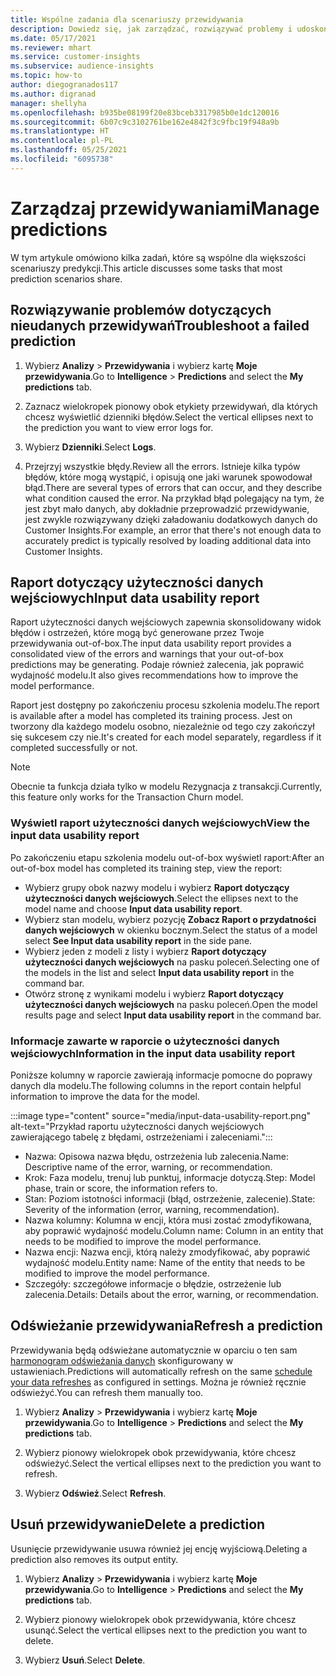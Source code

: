 ```yaml
---
title: Wspólne zadania dla scenariuszy przewidywania
description: Dowiedz się, jak zarządzać, rozwiązywać problemy i udoskonalać prognozy.
ms.date: 05/17/2021
ms.reviewer: mhart
ms.service: customer-insights
ms.subservice: audience-insights
ms.topic: how-to
author: diegogranados117
ms.author: digranad
manager: shellyha
ms.openlocfilehash: b935be08199f20e83bceb3317985b0e1dc120016
ms.sourcegitcommit: 6b07c9c3102761be162e4842f3c9fbc19f948a9b
ms.translationtype: HT
ms.contentlocale: pl-PL
ms.lasthandoff: 05/25/2021
ms.locfileid: "6095738"
---
```

# <a name="manage-predictions"></a><span data-ttu-id="7aceb-103">Zarządzaj przewidywaniami</span><span class="sxs-lookup"><span data-stu-id="7aceb-103">Manage predictions</span></span>

<span data-ttu-id="7aceb-104">W tym artykule omówiono kilka zadań, które są wspólne dla większości scenariuszy predykcji.</span><span class="sxs-lookup"><span data-stu-id="7aceb-104">This article discusses some tasks that most prediction scenarios share.</span></span>

## <a name="troubleshoot-a-failed-prediction"></a><span data-ttu-id="7aceb-105">Rozwiązywanie problemów dotyczących nieudanych przewidywań</span><span class="sxs-lookup"><span data-stu-id="7aceb-105">Troubleshoot a failed prediction</span></span>

1. <span data-ttu-id="7aceb-106">Wybierz **Analizy** > **Przewidywania** i wybierz kartę **Moje przewidywania**.</span><span class="sxs-lookup"><span data-stu-id="7aceb-106">Go to **Intelligence** > **Predictions** and select the **My predictions** tab.</span></span>

1. <span data-ttu-id="7aceb-107">Zaznacz wielokropek pionowy obok etykiety przewidywań, dla których chcesz wyświetlić dzienniki błędów.</span><span class="sxs-lookup"><span data-stu-id="7aceb-107">Select the vertical ellipses next to the prediction you want to view error logs for.</span></span>

1. <span data-ttu-id="7aceb-108">Wybierz **Dzienniki**.</span><span class="sxs-lookup"><span data-stu-id="7aceb-108">Select **Logs**.</span></span>

1. <span data-ttu-id="7aceb-109">Przejrzyj wszystkie błędy.</span><span class="sxs-lookup"><span data-stu-id="7aceb-109">Review all the errors.</span></span> <span data-ttu-id="7aceb-110">Istnieje kilka typów błędów, które mogą wystąpić, i opisują one jaki warunek spowodował błąd.</span><span class="sxs-lookup"><span data-stu-id="7aceb-110">There are several types of errors that can occur, and they describe what condition caused the error.</span></span> <span data-ttu-id="7aceb-111">Na przykład błąd polegający na tym, że jest zbyt mało danych, aby dokładnie przeprowadzić przewidywanie, jest zwykle rozwiązywany dzięki załadowaniu dodatkowych danych do Customer Insights.</span><span class="sxs-lookup"><span data-stu-id="7aceb-111">For example, an error that there's not enough data to accurately predict is typically resolved by loading additional data into Customer Insights.</span></span>

## <a name="input-data-usability-report"></a><span data-ttu-id="7aceb-112">Raport dotyczący użyteczności danych wejściowych</span><span class="sxs-lookup"><span data-stu-id="7aceb-112">Input data usability report</span></span>

<span data-ttu-id="7aceb-113">Raport użyteczności danych wejściowych zapewnia skonsolidowany widok błędów i ostrzeżeń, które mogą być generowane przez Twoje przewidywania out-of-box.</span><span class="sxs-lookup"><span data-stu-id="7aceb-113">The input data usability report provides a consolidated view of the errors and warnings that your out-of-box predictions may be generating.</span></span> <span data-ttu-id="7aceb-114">Podaje również zalecenia, jak poprawić wydajność modelu.</span><span class="sxs-lookup"><span data-stu-id="7aceb-114">It also gives recommendations how to improve the model performance.</span></span>

<span data-ttu-id="7aceb-115">Raport jest dostępny po zakończeniu procesu szkolenia modelu.</span><span class="sxs-lookup"><span data-stu-id="7aceb-115">The report is available after a model has completed its training process.</span></span> <span data-ttu-id="7aceb-116">Jest on tworzony dla każdego modelu osobno, niezależnie od tego czy zakończył się sukcesem czy nie.</span><span class="sxs-lookup"><span data-stu-id="7aceb-116">It's created for each model separately, regardless if it completed successfully or not.</span></span>

> [!NOTE]
> <span data-ttu-id="7aceb-117">Obecnie ta funkcja działa tylko w modelu Rezygnacja z transakcji.</span><span class="sxs-lookup"><span data-stu-id="7aceb-117">Currently, this feature only works for the Transaction Churn model.</span></span>

### <a name="view-the-input-data-usability-report"></a><span data-ttu-id="7aceb-118">Wyświetl raport użyteczności danych wejściowych</span><span class="sxs-lookup"><span data-stu-id="7aceb-118">View the input data usability report</span></span>

<span data-ttu-id="7aceb-119">Po zakończeniu etapu szkolenia modelu out-of-box wyświetl raport:</span><span class="sxs-lookup"><span data-stu-id="7aceb-119">After an out-of-box model has completed its training step, view the report:</span></span>
- <span data-ttu-id="7aceb-120">Wybierz grupy obok nazwy modelu i wybierz **Raport dotyczący użyteczności danych wejściowych**.</span><span class="sxs-lookup"><span data-stu-id="7aceb-120">Select the ellipses next to the model name and choose **Input data usability report**.</span></span>
- <span data-ttu-id="7aceb-121">Wybierz stan modelu, wybierz pozycję **Zobacz Raport o przydatności danych wejściowych** w okienku bocznym.</span><span class="sxs-lookup"><span data-stu-id="7aceb-121">Select the status of a model select **See Input data usability report** in the side pane.</span></span>
- <span data-ttu-id="7aceb-122">Wybierz jeden z modeli z listy i wybierz **Raport dotyczący użyteczności danych wejściowych** na pasku poleceń.</span><span class="sxs-lookup"><span data-stu-id="7aceb-122">Selecting one of the models in the list and select **Input data usability report** in the command bar.</span></span>
- <span data-ttu-id="7aceb-123">Otwórz stronę z wynikami modelu i wybierz **Raport dotyczący użyteczności danych wejściowych** na pasku poleceń.</span><span class="sxs-lookup"><span data-stu-id="7aceb-123">Open the model results page and select **Input data usability report** in the command bar.</span></span>

### <a name="information-in-the-input-data-usability-report"></a><span data-ttu-id="7aceb-124">Informacje zawarte w raporcie o użyteczności danych wejściowych</span><span class="sxs-lookup"><span data-stu-id="7aceb-124">Information in the input data usability report</span></span>

<span data-ttu-id="7aceb-125">Poniższe kolumny w raporcie zawierają informacje pomocne do poprawy danych dla modelu.</span><span class="sxs-lookup"><span data-stu-id="7aceb-125">The following columns in the report contain helpful information to improve the data for the model.</span></span>

:::image type="content" source="media/input-data-usability-report.png" alt-text="Przykład raportu użyteczności danych wejściowych zawierającego tabelę z błędami, ostrzeżeniami i zaleceniami.":::

- <span data-ttu-id="7aceb-127">Nazwa: Opisowa nazwa błędu, ostrzeżenia lub zalecenia.</span><span class="sxs-lookup"><span data-stu-id="7aceb-127">Name: Descriptive name of the error, warning, or recommendation.</span></span>
- <span data-ttu-id="7aceb-128">Krok: Faza modelu, trenuj lub punktuj, informacje dotyczą.</span><span class="sxs-lookup"><span data-stu-id="7aceb-128">Step: Model phase, train or score, the information refers to.</span></span>
- <span data-ttu-id="7aceb-129">Stan: Poziom istotności informacji (błąd, ostrzeżenie, zalecenie).</span><span class="sxs-lookup"><span data-stu-id="7aceb-129">State: Severity of the information (error, warning, recommendation).</span></span>
- <span data-ttu-id="7aceb-130">Nazwa kolumny: Kolumna w encji, która musi zostać zmodyfikowana, aby poprawić wydajność modelu.</span><span class="sxs-lookup"><span data-stu-id="7aceb-130">Column name: Column in an entity that needs to be modified to improve the model performance.</span></span>
- <span data-ttu-id="7aceb-131">Nazwa encji: Nazwa encji, którą należy zmodyfikować, aby poprawić wydajność modelu.</span><span class="sxs-lookup"><span data-stu-id="7aceb-131">Entity name: Name of the entity that needs to be modified to improve the model performance.</span></span>
- <span data-ttu-id="7aceb-132">Szczegóły: szczegółowe informacje o błędzie, ostrzeżenie lub zalecenia.</span><span class="sxs-lookup"><span data-stu-id="7aceb-132">Details: Details about the error, warning, or recommendation.</span></span>

## <a name="refresh-a-prediction"></a><span data-ttu-id="7aceb-133">Odświeżanie przewidywania</span><span class="sxs-lookup"><span data-stu-id="7aceb-133">Refresh a prediction</span></span>

<span data-ttu-id="7aceb-134">Przewidywania będą odświeżane automatycznie w oparciu o ten sam [harmonogram odświeżania danych](system.md#schedule-tab) skonfigurowany w ustawieniach.</span><span class="sxs-lookup"><span data-stu-id="7aceb-134">Predictions will automatically refresh on the same [schedule your data refreshes](system.md#schedule-tab) as configured in settings.</span></span> <span data-ttu-id="7aceb-135">Można je również ręcznie odświeżyć.</span><span class="sxs-lookup"><span data-stu-id="7aceb-135">You can refresh them manually too.</span></span>

1. <span data-ttu-id="7aceb-136">Wybierz **Analizy** > **Przewidywania** i wybierz kartę **Moje przewidywania**.</span><span class="sxs-lookup"><span data-stu-id="7aceb-136">Go to **Intelligence** > **Predictions** and select the **My predictions** tab.</span></span>

1. <span data-ttu-id="7aceb-137">Wybierz pionowy wielokropek obok przewidywania, które chcesz odświeżyć.</span><span class="sxs-lookup"><span data-stu-id="7aceb-137">Select the vertical ellipses next to the prediction you want to refresh.</span></span>

1. <span data-ttu-id="7aceb-138">Wybierz **Odśwież**.</span><span class="sxs-lookup"><span data-stu-id="7aceb-138">Select **Refresh**.</span></span>

## <a name="delete-a-prediction"></a><span data-ttu-id="7aceb-139">Usuń przewidywanie</span><span class="sxs-lookup"><span data-stu-id="7aceb-139">Delete a prediction</span></span>

<span data-ttu-id="7aceb-140">Usunięcie przewidywanie usuwa również jej encję wyjściową.</span><span class="sxs-lookup"><span data-stu-id="7aceb-140">Deleting a prediction also removes its output entity.</span></span>

1. <span data-ttu-id="7aceb-141">Wybierz **Analizy** > **Przewidywania** i wybierz kartę **Moje przewidywania**.</span><span class="sxs-lookup"><span data-stu-id="7aceb-141">Go to **Intelligence** > **Predictions** and select the **My predictions** tab.</span></span>

1. <span data-ttu-id="7aceb-142">Wybierz pionowy wielokropek obok przewidywania, które chcesz usunąć.</span><span class="sxs-lookup"><span data-stu-id="7aceb-142">Select the vertical ellipses next to the prediction you want to delete.</span></span>

1. <span data-ttu-id="7aceb-143">Wybierz **Usuń**.</span><span class="sxs-lookup"><span data-stu-id="7aceb-143">Select **Delete**.</span></span>
